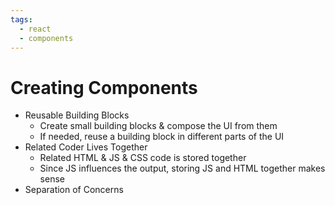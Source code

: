 ```yaml
---
tags:
  - react
  - components
---
```

# Creating Components
* Reusable Building Blocks
	* Create small building blocks & compose the UI from them
	* If needed, reuse a building block in different parts of the UI
* Related Coder Lives Together
	* Related HTML & JS & CSS code is stored together
	* Since JS influences the output, storing JS and HTML together makes sense
* Separation of Concerns